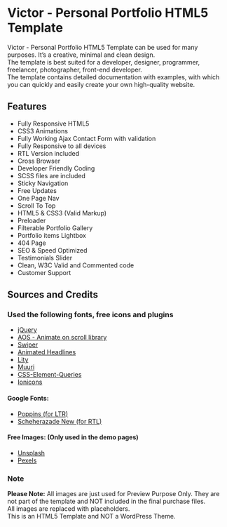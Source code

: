 # Victor - Personal Portfolio HTML5 Template

Victor - Personal Portfolio HTML5 Template can be used for many purposes. It’s a creative, minimal and clean design.  
The template is best suited for a developer, designer, programmer, freelancer, photographer, front-end developer.  
The template contains detailed documentation with examples, with which you can quickly and easily create your own high-quality website.  

## Features

* Fully Responsive HTML5
* CSS3 Animations
* Fully Working Ajax Contact Form with validation
* Fully Responsive to all devices
* RTL Version included
* Cross Browser
* Developer Friendly Coding
* SCSS files are included
* Sticky Navigation
* Free Updates
* One Page Nav
* Scroll To Top
* HTML5 & CSS3 (Valid Markup)
* Preloader
* Filterable Portfolio Gallery
* Portfolio items Lightbox
* 404 Page
* SEO & Speed Optimized
* Testimonials Slider
* Clean, W3C Valid and Commented code
* Customer Support

## Sources and Credits

### Used the following fonts, free icons and plugins

* [jQuery](https://jquery.com/)
* [AOS - Animate on scroll library](https://github.com/michalsnik/aos)
* [Swiper](https://swiperjs.com/)
* [Animated Headlines](https://codyhouse.co/gem/css-animated-headlines)
* [Lity](https://sorgalla.com/lity/)
* [Muuri](https://muuri.dev/)
* [CSS-Element-Queries](http://marcj.github.io/css-element-queries/)
* [Ionicons](https://ionic.io/ionicons)

#### Google Fonts:

* [Poppins (for LTR)](https://fonts.google.com/specimen/Poppins?query=poppins)
* [Scheherazade New (for RTL)](https://fonts.google.com/specimen/Scheherazade+New?query=Scheherazade)
    
#### Free Images: (Only used in the demo pages)
    
* [Unsplash](https://unsplash.com/)
* [Pexels](https://www.pexels.com/)
    
### Note

**Please Note:** All images are just used for Preview Purpose Only. They are not part of the template and NOT included in the final purchase files.  
All images are replaced with placeholders.  
This is an HTML5 Template and NOT a WordPress Theme.  
    
